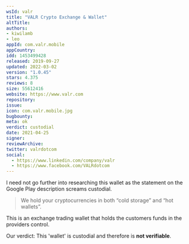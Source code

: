 ```yaml
---
wsId: valr
title: "VALR Crypto Exchange & Wallet"
altTitle: 
authors:
- kiwilamb
- leo
appId: com.valr.mobile
appCountry: 
idd: 1453499428
released: 2019-09-27
updated: 2022-03-02
version: "1.0.45"
stars: 4.375
reviews: 8
size: 55612416
website: https://www.valr.com
repository: 
issue: 
icon: com.valr.mobile.jpg
bugbounty: 
meta: ok
verdict: custodial
date: 2021-04-25
signer: 
reviewArchive:
twitter: valrdotcom
social:
  - https://www.linkedin.com/company/valr
  - https://www.facebook.com/VALRdotcom
---
```


I need not go further into researching this wallet as the statement on the
Google Play description screams custodial.

> We hold your cryptocurrencies in both “cold storage” and “hot wallets”.

This is an exchange trading wallet that holds the customers funds in the
providers control.

Our verdict: This 'wallet' is custodial and therefore is **not verifiable**.
